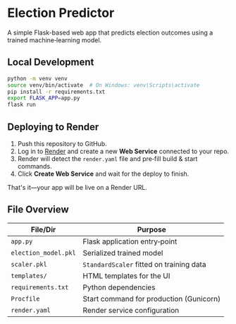 # Election Predictor

A simple Flask-based web app that predicts election outcomes using a trained machine‑learning model.

## Local Development

```bash
python -m venv venv
source venv/bin/activate  # On Windows: venv\Scripts\activate
pip install -r requirements.txt
export FLASK_APP=app.py
flask run
```

## Deploying to Render

1. Push this repository to GitHub.
2. Log in to [Render](https://render.com) and create a new **Web Service** connected to your repo.
3. Render will detect the `render.yaml` file and pre‑fill build & start commands.
4. Click **Create Web Service** and wait for the deploy to finish.

That's it—your app will be live on a Render URL.

## File Overview

| File/Dir        | Purpose                                   |
|-----------------|-------------------------------------------|
| `app.py`        | Flask application entry‑point             |
| `election_model.pkl` | Serialized trained model              |
| `scaler.pkl`    | `StandardScaler` fitted on training data  |
| `templates/`    | HTML templates for the UI                 |
| `requirements.txt` | Python dependencies                    |
| `Procfile`      | Start command for production (Gunicorn)   |
| `render.yaml`   | Render service configuration              |

